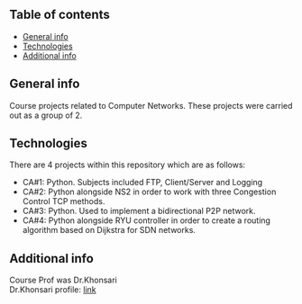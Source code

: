 ## Table of contents
* [General info](#general-info)
* [Technologies](#technologies)
* [Additional info](#add-info)


## General info
Course projects related to Computer Networks. These projects were carried out as a group of 2.
	
## Technologies
There are 4 projects within this repository which are as follows:
* CA#1: Python. Subjects included FTP, Client/Server and Logging
* CA#2: Python alongside NS2 in order to work with three Congestion Control TCP methods.
* CA#3: Python. Used to implement a bidirectional P2P network.
* CA#4: Python alongside RYU controller in order to create a routing algorithm based on Dijkstra for SDN networks.

## Additional info
Course Prof was Dr.Khonsari\
 Dr.Khonsari profile: [link](https://ece.ut.ac.ir/~a_khonsari)
